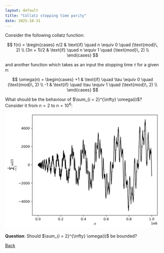 ```yaml
---
layout: default
title: "Collatz stopping time parity"
date: 2025-10-31
---
```


Consider the following collatz function:

$$
f(n) = \begin{cases}
n/2 & \text{if} \quad n \equiv 0 \quad (\text{mod}\, 2) \\
(3n + 1)/2 & \text{if} \quad n \equiv 1 \quad (\text{mod}\, 2) \\
\end{cases}
$$

and another function which takes as an input the stopping time $τ$ for a given $n$:

$$
\omega(n) = \begin{cases}
+1 & \text{if} \quad \tau \equiv 0 \quad (\text{mod}\, 2) \\
-1 & \text{if} \quad \tau \equiv 1 \quad (\text{mod}\, 2) \\
\end{cases}
$$

What should be the behaviour of $\sum_{i = 2}^{\infty} \omega(i)$? Consider it from $n = 2$ to $n = 10^6$:

![](/gifs/tape_sum_st_1e6.png)

**Question**: Should $\sum_{i = 2}^{\infty} \omega(i)$ be bounded?


[Back](https://gbragafibra.github.io)
